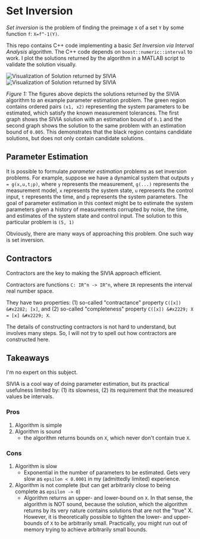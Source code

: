 Set Inversion
=============
*Set inversion* is the problem of finding the preimage ```X``` of a set ```Y``` by some function ```f```: 
```X=f^-1(Y)```.

This repo contains C++ code implementing a basic *Set Inversion via Interval Analysis* algorithm. The C++ code depends 
on ```boost::numeric::interval``` to work. I plot the solutions returned by the algorithm in a MATLAB script to validate 
the solution visually.

![Visualization of Solution returned by SIVIA](Solution1.png)
![Visualization of Solution returned by SIVIA](Solution2.png)

*Figure 1:* The figures above depicts the solutions returned by the SIVIA algorithm to an example parameter estimation
problem. The green region contains ordered pairs ```(x1, x2)``` representing the system parameters to be estimated, 
which satisfy the known measurement tolerances. The first graph shows the SIVIA solution with an estimation bound of 
```0.1``` and the second graph shows the solution to the same problem with an estimation bound of ```0.005```. This 
demonstrates that the black region contains candidate solutions, but does not only contain candidate solutions.

Parameter Estimation
--------------------
It is possible to formulate *parameter estimation* problems as set inversion problems. For example, suppose we have a 
dynamical system that outputs ```y = g(x,u,t;p)```, where ```y``` represents the measurement, ```g(...)``` represents 
the measurement model, ```x``` represents the system state, ```u``` represents the control input, ```t``` represents the 
time, and ```p``` represents the system parameters. The goal of parameter estimation in this context might be to 
estimate the system parameters given a history of measurements corrupted by noise, the time, and estimates of the system
state and control input. The solution to this particular problem is ```(5, 1)```

Obviously, there are many ways of approaching this problem. One such way is set inversion.

Contractors
-----------
Contractors are the key to making the SIVIA approach efficient.

Contractors are functions ```C: IR^n -> IR^n```, where ```IR``` represents the interval real number space. 

They have two properties: (1) so-called "contractance" property ```C([x]) &#x2282; [x]```, and (2) so-called 
"completeness" property ```C([x]) &#x2229; X = [x] &#x2229; X```.

The details of constructing contractors is not hard to understand, but involves many steps. So, I will not try to spell
out how contractors are constructed here. 

Takeaways
---------
I'm no expert on this subject.

SIVIA is a cool way of doing parameter estimation, but its practical usefulness limited by: (1) its slowness, (2) its 
requirement that the measured values be intervals.

### Pros
1. Algorithm is simple
2. Algorithm is sound
   - the algorithm returns bounds on ```X```, which never don't contain true ```X```.

### Cons
1. Algorithm is slow
    - Exponential in the number of parameters to be estimated. Gets very slow as ```epsilon < 0.0001``` in my
      (admittedly limited) experience.
2. Algorithm is not complete (but can get arbitrarily close to being complete as ```epsilon -> 0```)
    - Algorithm returns an upper- and lower-bound on ```X```. In that sense, the algorithm is NOT sound, because the 
      solution, which the algorithm returns by its very nature contains solutions that are not the "true" X. However, it
      is theoretically possible to tighten the lower- and upper-bounds of ```X``` to be arbitrarily small. Practically, 
      you might run out of memory trying to achieve arbitrarily small bounds.

